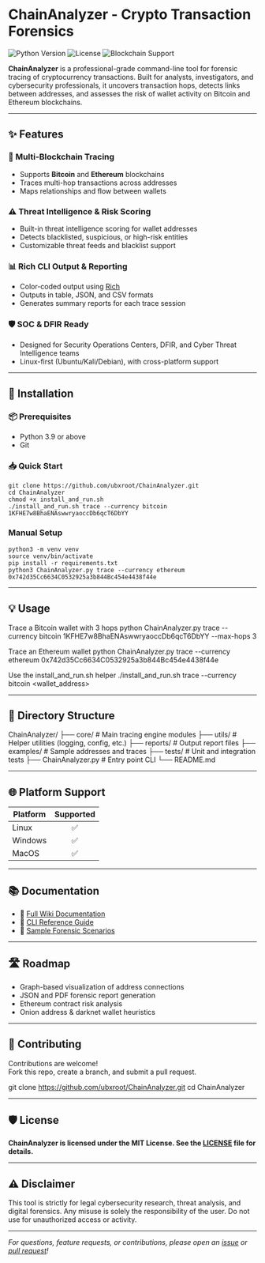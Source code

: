 # ChainAnalyzer - Crypto Transaction Forensics

![Python Version](https://img.shields.io/badge/Python-3.9%2B-green?style=for-the-badge&logo=python)
![License](https://img.shields.io/badge/License-MIT-purple?style=for-the-badge)
![Blockchain Support](https://img.shields.io/badge/Supports-Bitcoin%20%26%20Ethereum-orange?style=for-the-badge)

**ChainAnalyzer** is a professional-grade command-line tool for forensic tracing of cryptocurrency transactions. Built for analysts, investigators, and cybersecurity professionals, it uncovers transaction hops, detects links between addresses, and assesses the risk of wallet activity on Bitcoin and Ethereum blockchains.

---

## ✨ Features

### 🔗 Multi-Blockchain Tracing
- Supports **Bitcoin** and **Ethereum** blockchains
- Traces multi-hop transactions across addresses
- Maps relationships and flow between wallets

### ⚠️ Threat Intelligence & Risk Scoring
- Built-in threat intelligence scoring for wallet addresses
- Detects blacklisted, suspicious, or high-risk entities
- Customizable threat feeds and blacklist support

### 📊 Rich CLI Output & Reporting
- Color-coded output using [Rich](https://github.com/Textualize/rich)
- Outputs in table, JSON, and CSV formats
- Generates summary reports for each trace session

### 🛡️ SOC & DFIR Ready
- Designed for Security Operations Centers, DFIR, and Cyber Threat Intelligence teams
- Linux-first (Ubuntu/Kali/Debian), with cross-platform support

---

## 🚀 Installation

### 📦 Prerequisites

- Python 3.9 or above
- Git

### 📥 Quick Start

```
git clone https://github.com/ubxroot/ChainAnalyzer.git
cd ChainAnalyzer
chmod +x install_and_run.sh
./install_and_run.sh trace --currency bitcoin 1KFHE7w8BhaENAswwryaoccDb6qcT6DbYY
```


### Manual Setup

```
python3 -m venv venv
source venv/bin/activate
pip install -r requirements.txt
python3 ChainAnalyzer.py trace --currency ethereum 0x742d35Cc6634C0532925a3b844Bc454e4438f44e
```


---

## 💡 Usage

Trace a Bitcoin wallet with 3 hops
python ChainAnalyzer.py trace --currency bitcoin 1KFHE7w8BhaENAswwryaoccDb6qcT6DbYY --max-hops 3

Trace an Ethereum wallet
python ChainAnalyzer.py trace --currency ethereum 0x742d35Cc6634C0532925a3b844Bc454e4438f44e

Use the install_and_run.sh helper
./install_and_run.sh trace --currency bitcoin <wallet_address>


---

## 📁 Directory Structure

ChainAnalyzer/
├── core/ # Main tracing engine modules
├── utils/ # Helper utilities (logging, config, etc.)
├── reports/ # Output report files
├── examples/ # Sample addresses and traces
├── tests/ # Unit and integration tests
├── ChainAnalyzer.py # Entry point CLI
└── README.md


---

## 🌐 Platform Support

| Platform | Supported |
|----------|:---------:|
| Linux    |    ✅     |
| Windows  |    ✅     |
| MacOS    |    ✅     |

---

## 📚 Documentation

- 📘 [Full Wiki Documentation](https://github.com/ubxroot/ChainAnalyzer/wiki)
- 📖 [CLI Reference Guide](https://github.com/ubxroot/ChainAnalyzer/wiki/CLI-Reference)
- 🧪 [Sample Forensic Scenarios](https://github.com/ubxroot/ChainAnalyzer/wiki/Example-Use-Cases)

---

## 🛣️ Roadmap

- Graph-based visualization of address connections
- JSON and PDF forensic report generation
- Ethereum contract risk analysis
- Onion address & darknet wallet heuristics

---

## 🤝 Contributing

Contributions are welcome!  
Fork this repo, create a branch, and submit a pull request.

git clone https://github.com/ubxroot/ChainAnalyzer.git
cd ChainAnalyzer


---

## 🛡️ License

**ChainAnalyzer is licensed under the MIT License. See the [LICENSE](LICENSE) file for details.**

---

## ⚠️ Disclaimer

This tool is strictly for legal cybersecurity research, threat analysis, and digital forensics. Any misuse is solely the responsibility of the user. Do not use for unauthorized access or activity.

---

*For questions, feature requests, or contributions, please open an [issue](https://github.com/ubxroot/ChainAnalyzer/issues) or [pull request](https://github.com/ubxroot/ChainAnalyzer/pulls)!*
